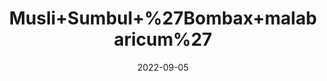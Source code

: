 ---
title: 'Musli+Sumbul+%27Bombax+malabaricum%27'
date: '2022-09-05' 
metatag: '' 
inventory: '0' 
draft: false 
# meta description 
shortDescripton: ''
description: 'Herb'
longdescription: ''
featured: True
# product Price
price: '20.0'
# Product Short Description
shortDescription: ''
productID: 'C0B8092A-0D2D-ED11-9968-005056B3A416'
type: 'products'
category: 'Herb' 
thumnailproduct: 'https://aminsaddiquidawakhana.eralive.net/images/products/C0B8092A-0D2D-ED11-9968-005056B3A4161.png' 
images:
  - image: 'images/products/C0B8092A-0D2D-ED11-9968-005056B3A4161.png'  
Variants:
---